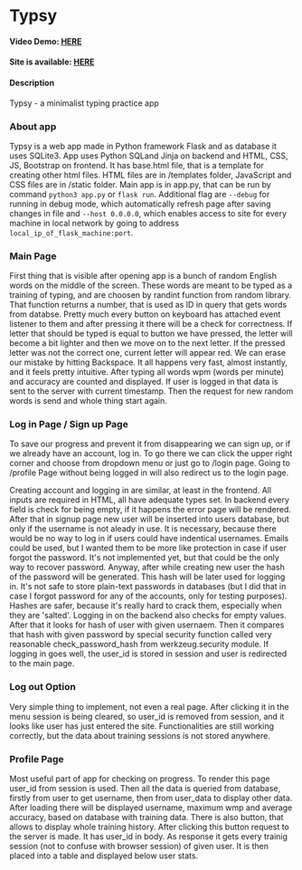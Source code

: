 # Typsy
#### Video Demo:  [HERE](https://www.youtube.com/watch?v=KgXuv5290oQ)
#### Site is available: [HERE](https://typsy.pythonanywhere.com)
#### Description
Typsy - a minimalist typing practice app

### About app
Typsy is a web app made in Python framework Flask and as database it uses SQLite3.
App uses Python SQLand Jinja on backend and HTML, CSS, JS, Bootstrap on frontend.
It has base.html file, that is a template for creating other html files.
HTML files are in /templates folder, JavaScript and CSS files are in /static folder.
Main app is in app.py, that can be run by command `python3 app.py` or `flask run`.
Additional flag are `--debug` for running in debug mode, which automatically refresh page after saving changes in file and `--host 0.0.0.0`, which enables access to site for every machine in local network by going to address `local_ip_of_flask_machine:port`.


### Main Page
First thing that is visible after opening app is a bunch of random English words on the middle of the screen. These words are meant to be typed as a training of typing, and are choosen by randint function from random library. That function returns a number, that is used as ID in query that gets words from databse.
Pretty much every button on keyboard has attached event listener to them and after pressing it there will be a check for correctness. If letter that should be typed is equal to button we have pressed, the letter will become a bit lighter and then we move on to the next letter. If the pressed letter was not the correct one, current letter will appear red. We can erase our mistake by hitting Backspace.
It all happens very fast, almost instantly, and it feels pretty intuitive.
After typing all words wpm (words per minute) and accuracy are counted and displayed. If user is logged in that data is sent to the server with current timestamp. Then the request for new random words is send and whole thing start again.


### Log in Page / Sign up Page
To save our progress and prevent it from disappearing we can sign up, or if we already have an account, log in. To go there we can click the upper right corner and choose from dropdown menu or just go to /login page. Going to /profile Page without being logged in will also redirect us to the login page.

Creating account and logging in are similar, at least in the frontend. All inputs are required in HTML, all have adequate types set. In backend every field is check for being empty, if it happens the error page will be rendered. After that in signup page new user will be inserted into users database, but only if the username is not aleady in use. It is necessary, because there would be no way to log in if users could have indentical usernames. Emails could be used, but I wanted them to be more like protection in case if user forgot the password. It's not implemented yet, but that could be the only way to recover password. Anyway, after while creating new user the hash of the password will be generated. This hash will be later used for logging in. It's not safe to store plain-text passwords in databases (but I did that in case I forgot password for any of the accounts, only for testing purposes). Hashes are safer, because it's really hard to crack them, especially when they are 'salted'.
Logging in on the backend also checks for empty values. After that it looks for hash of user with given usernaem. Then it compares that hash with given password by special security function called very reasonable check_password_hash from werkzeug.security module. If logging in goes well, the user_id is stored in session and user is redirected to the main page.

### Log out Option
Very simple thing to implement, not even a real page. After clicking it in the menu session is being cleared, so user_id is removed from session, and it looks like user has just entered the site. Functionalities are still working correctly, but the data about training sessions is not stored anywhere.

### Profile Page
Most useful part of app for checking on progress. To render this page user_id from session is used. Then all the data is queried from database, firstly from user to get username, then from user_data to display other data. After loading there will be displayed username, maximum wmp and average accuracy, based on database with training data. There is also button, that allows to display whole training history. After clicking this button request to the server is made. It has user_id in body. As response it gets every trainig session (not to confuse with browser session) of given user. It is then placed into a table and displayed below user stats.
